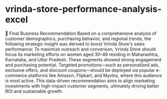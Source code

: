 # vrinda-store-performance-analysis-excel
📌 Final Business Recommendation
Based on a comprehensive analysis of customer demographics, purchasing behavior, and regional trends, the following strategic insight was derived to boost Vrinda Store's sales performance:
To maximize outreach and conversion, Vrinda Store should focus its marketing efforts on women aged 30–49 residing in Maharashtra, Karnataka, and Uttar Pradesh. These segments showed strong engagement and purchasing potential. Targeted promotions—such as personalized ads, exclusive offers, and discount coupons—should be deployed via popular e-commerce platforms like Amazon, Flipkart, and Myntra, where this audience is most active.
This data-driven recommendation aims to align marketing investments with high-impact customer segments, ultimately driving better ROI and sustainable growth.
